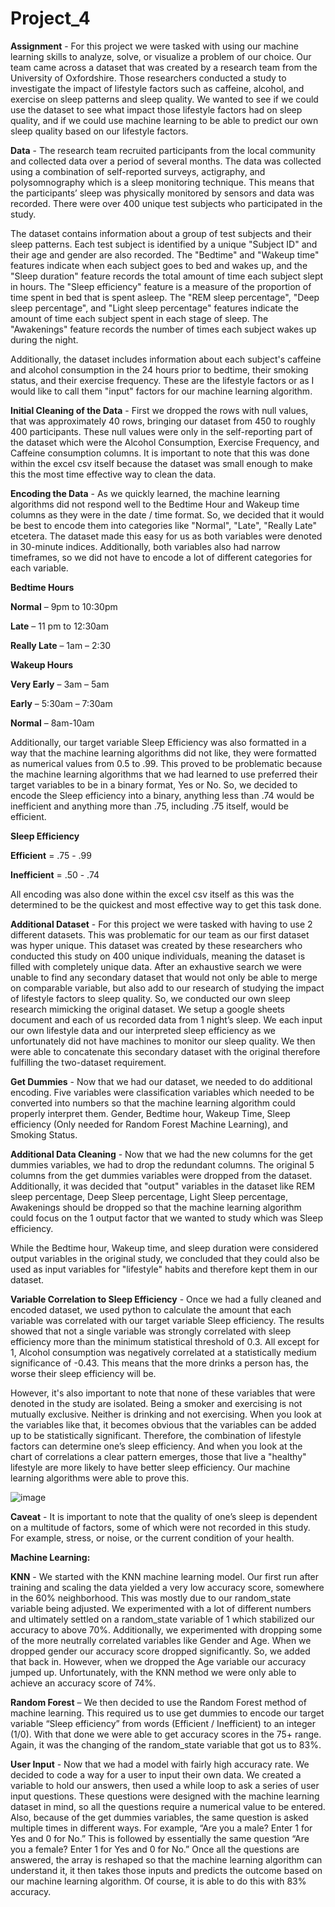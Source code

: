 # Project_4

**Assignment** - For this project we were tasked with using our machine learning skills to analyze, solve, or visualize a problem of our choice. Our team came across a dataset that was created by a research team from the University of Oxfordshire. Those researchers conducted a study to investigate the impact of lifestyle factors such as caffeine, alcohol, and exercise on sleep patterns and sleep quality. We wanted to see if we could use the dataset to see what impact those lifestyle factors had on sleep quality, and if we could use machine learning to be able to predict our own sleep quality based on our lifestyle factors.


**Data** - The research team recruited participants from the local community and collected data over a period of several months. The data was collected using a combination of self-reported surveys, actigraphy, and polysomnography which is a sleep monitoring technique. This means that the participants’ sleep was physically monitored by sensors and data was recorded. There were over 400 unique test subjects who participated in the study. 

The dataset contains information about a group of test subjects and their sleep patterns. Each test subject is identified by a unique "Subject ID" and their age and gender are also recorded. The "Bedtime" and "Wakeup time" features indicate when each subject goes to bed and wakes up, and the "Sleep duration" feature records the total amount of time each subject slept in hours. The "Sleep efficiency" feature is a measure of the proportion of time spent in bed that is spent asleep. The "REM sleep percentage", "Deep sleep percentage", and "Light sleep percentage" features indicate the amount of time each subject spent in each stage of sleep. The "Awakenings" feature records the number of times each subject wakes up during the night. 

Additionally, the dataset includes information about each subject's caffeine and alcohol consumption in the 24 hours prior to bedtime, their smoking status, and their exercise frequency. These are the lifestyle factors or as I would like to call them "input" factors for our machine learning algorithm. 


**Initial Cleaning of the Data** - First we dropped the rows with null values, that was approximately 40 rows, bringing our dataset from 450 to roughly 400 participants. These null values were only in the self-reporting part of the dataset which were the Alcohol Consumption, Exercise Frequency, and Caffeine consumption columns. It is important to note that this was done within the excel csv itself because the dataset was small enough to make this the most time effective way to clean the data.


**Encoding the Data** - As we quickly learned, the machine learning algorithms did not respond well to the Bedtime Hour and Wakeup time columns as they were in the date / time format. So, we decided that it would be best to encode them into categories like "Normal", "Late", "Really Late" etcetera. The dataset made this easy for us as both variables were denoted in 30-minute indices. Additionally, both variables also had narrow timeframes, so we did not have to encode a lot of different categories for each variable.

**Bedtime Hours**

**Normal** – 9pm to 10:30pm

**Late** – 11 pm to 12:30am

**Really Late** – 1am – 2:30


**Wakeup Hours**

**Very Early** – 3am – 5am

**Early** – 5:30am – 7:30am

**Normal** – 8am-10am


Additionally, our target variable Sleep Efficiency was also formatted in a way that the machine learning algorithms did not like, they were formatted as numerical values from 0.5 to .99. This proved to be problematic because the machine learning algorithms that we had learned to use preferred their target variables to be in a binary format, Yes or No. So, we decided to encode the Sleep efficiency into a binary, anything less than .74 would be inefficient and anything more than .75, including .75 itself, would be efficient. 

**Sleep Efficiency**

**Efficient** = .75 - .99

**Inefficient** = .50 - .74

All encoding was also done within the excel csv itself as this was the determined to be the quickest and most effective way to get this task done. 


**Additional Dataset** - For this project we were tasked with having to use 2 different datasets. This was problematic for our team as our first dataset was hyper unique. This dataset was created by these researchers who conducted this study on 400 unique individuals, meaning the dataset is filled with completely unique data. After an exhaustive search we were unable to find any secondary dataset that would not only be able to merge on comparable variable, but also add to our research of studying the impact of lifestyle factors to sleep quality. So, we conducted our own sleep research mimicking the original dataset. We setup a google sheets document and each of us recorded data from 1 night’s sleep. We each input our own lifestyle data and our interpreted sleep efficiency as we unfortunately did not have machines to monitor our sleep quality. We then were able to concatenate this secondary dataset with the original therefore fulfilling the two-dataset requirement.


**Get Dummies** - Now that we had our dataset, we needed to do additional encoding. Five variables were classification variables which needed to be converted into numbers so that the machine learning algorithm could properly interpret them. Gender, Bedtime hour, Wakeup Time, Sleep efficiency (Only needed for Random Forest Machine Learning), and Smoking Status. 


**Additional Data Cleaning** - Now that we had the new columns for the get dummies variables, we had to drop the redundant columns. The original 5 columns from the get dummies variables were dropped from the dataset. Additionally, it was decided that "output" variables in the dataset like REM sleep percentage, Deep Sleep percentage, Light Sleep percentage, Awakenings should be dropped so that the machine learning algorithm could focus on the 1 output factor that we wanted to study which was Sleep efficiency.

While the Bedtime hour, Wakeup time, and sleep duration were considered output variables in the original study, we concluded that they could also be used as input variables for "lifestyle" habits and therefore kept them in our dataset.

**Variable Correlation to Sleep Efficiency** - Once we had a fully cleaned and encoded dataset, we used python to calculate the amount that each variable was correlated with our target variable Sleep efficiency. The results showed that not a single variable was strongly correlated with sleep efficiency more than the minimum statistical threshold of 0.3. All except for 1, Alcohol consumption was negatively correlated at a statistically medium significance of -0.43. This means that the more drinks a person has, the worse their sleep efficiency will be.

However, it's also important to note that none of these variables that were denoted in the study are isolated. Being a smoker and exercising is not mutually exclusive. Neither is drinking and not exercising. When you look at the variables like that, it becomes obvious that the variables can be added up to be statistically significant. Therefore, the combination of lifestyle factors can determine one’s sleep efficiency. And when you look at the chart of correlations a clear pattern emerges, those that live a "healthy" lifestyle are more likely to have better sleep efficiency. Our machine learning algorithms were able to prove this.

![image](https://github.com/jsfrmsj/Project_4/assets/121833972/4a4d4b37-1195-4312-ba2b-16895cabbd40)

**Caveat** - It is important to note that the quality of one’s sleep is dependent on a multitude of factors, some of which were not recorded in this study. For example, stress, or noise, or the current condition of your health.

**Machine Learning:**

**KNN** - We started with the KNN machine learning model. Our first run after training and scaling the data yielded a very low accuracy score, somewhere in the 60% neighborhood. This was mostly due to our random_state variable being adjusted. We experimented with a lot of different numbers and ultimately settled on a random_state variable of 1 which stabilized our accuracy to above 70%. 
Additionally, we experimented with dropping some of the more neutrally correlated variables like Gender and Age. When we dropped gender our accuracy score dropped significantly. So, we added that back in. However, when we dropped the Age variable our accuracy jumped up. 
Unfortunately, with the KNN method we were only able to achieve an accuracy score of 74%.

**Random Forest** – We then decided to use the Random Forest method of machine learning. This required us to use get dummies to encode our target variable “Sleep efficiency” from words (Efficient / Inefficient) to an integer (1/0). With that done we were able to get accuracy scores in the 75+ range. Again, it was the changing of the random_state variable that got us to 83%. 

**User Input** - Now that we had a model with fairly high accuracy rate. We decided to code a way for a user to input their own data. We created a variable to hold our answers, then used a while loop to ask a series of user input questions. These questions were designed with the machine learning dataset in mind, so all the questions require a numerical value to be entered. Also, because of the get dummies variables, the same question is asked multiple times in different ways. For example, “Are you a male? Enter 1 for Yes and 0 for No.” This is followed by essentially the same question “Are you a female? Enter 1 for Yes and 0 for No.”
Once all the questions are answered, the array is reshaped so that the machine learning algorithm can understand it, it then takes those inputs and predicts the outcome based on our machine learning algorithm. Of course, it is able to do this with 83% accuracy. 
